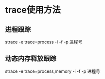 # trace使用方法
## 进程跟踪
strace -e trace=process -i -f -p 进程号

## 动态内存释放跟踪
strace -e trace=process,memory -i -f -p 进程号